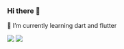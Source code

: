 ### Hi there 👋
🌱 I’m currently learning dart and flutter
<!--
**FrancisOwusu/FrancisOwusu** is a ✨ _special_ ✨ repository because its `README.md` (this file) appears on your GitHub profile.

Here are some ideas to get you started:

- 🔭 I’m currently working on ...

- 👯 I’m looking to collaborate on ...
- 🤔 I’m looking for help with ...
- 💬 Ask me about ...
- 📫 How to reach me: ...
- 😄 Pronouns: ...
- ⚡ Fun fact: ...
-->

<picture>
  <source srcset="https://github-readme-stats.vercel.app/api/top-langs/?username=FrancisOwusu&layout=compact">
</source>
  
  <source
    srcset="https://github-readme-stats.vercel.app/api?username=FrancisOwusu&theme=highcontrast&show_icons=true&count_private=true"
  />
  <img src="https://github-readme-stats.vercel.app/api?username=FrancisOwusu&show_icons=true" />
</picture>
<picture>
  <source srcset="https://github-readme-stats.vercel.app/api/top-langs/?username=anuraghazra&layout=compact">
</source>
  <source
    srcset="https://github-readme-stats.vercel.app/api?username=FrancisOwusu&show_icons=true&theme=dark"
    media="(prefers-color-scheme: dark)"
  />
  <source
    srcset="https://github-readme-stats.vercel.app/api?username=FrancisOwusu&theme=highcontrast&show_icons=true&count_private=true"
  />
  <img src="https://github-readme-stats.vercel.app/api?username=FrancisOwusu&show_icons=true" />
</picture>
